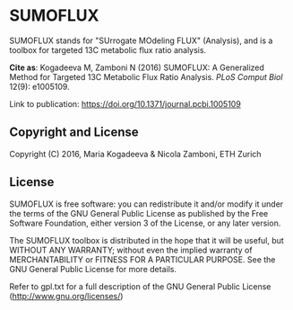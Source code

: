 # SUMOFLUX

SUMOFLUX stands for "SUrrogate MOdeling FLUX" (Analysis), and is a toolbox for targeted 13C metabolic flux ratio analysis.

**Cite as**: Kogadeeva M, Zamboni N (2016) SUMOFLUX: A Generalized Method for Targeted 13C Metabolic Flux Ratio Analysis. *PLoS Comput Biol* 12(9): e1005109. 

Link to publication: https://doi.org/10.1371/journal.pcbi.1005109

## Copyright and License

Copyright (C) 2016, Maria Kogadeeva & Nicola Zamboni, ETH Zurich

## License

SUMOFLUX is free software: you can redistribute it and/or modify it 
under the terms of the GNU General Public License as published by 
the Free Software Foundation, either version 3 of the License, or 
any later version.

The SUMOFLUX toolbox is distributed in the hope that it will be useful, 
but WITHOUT ANY WARRANTY; without even the implied warranty of 
MERCHANTABILITY or FITNESS FOR A PARTICULAR PURPOSE. 
See the GNU General Public License for more details.

Refer to gpl.txt for a full description of the GNU General Public
License (http://www.gnu.org/licenses/)
